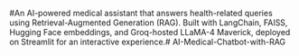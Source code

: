 #An AI-powered medical assistant that answers health-related queries using Retrieval-Augmented Generation (RAG). Built with LangChain, FAISS, Hugging Face embeddings, and Groq-hosted LLaMA-4 Maverick, deployed on Streamlit for an interactive experience.# AI-Medical-Chatbot-with-RAG
